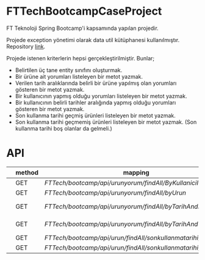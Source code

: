 # FTTechBootcampCaseProject

FT Teknoloji Spring Bootcamp'i kapsamında yapılan projedir.

Projede exception yönetimi olarak data util kütüphanesi kullanılmıştır. Repository [link](https://github.com/voghbum/java_maven_repo).

Projede istenen kriterlerin hepsi gerçekleştirilmiştir. Bunlar;
- Belirtilen üç tane entity sınıfını oluşturmak.
- Bir ürüne ait yorumları listeleyen bir metot yazmak.
- Verilen tarih aralıklarında belirli bir ürüne yapılmış olan yorumları gösteren bir metot yazmak.
- Bir kullanıcının yapmış olduğu yorumları listeleyen bir metot yazmak.
- Bir kullanıcının belirli tarihler aralığında yapmış olduğu yorumları gösteren bir metot yazmak.
- Son kullanma tarihi geçmiş ürünleri listeleyen bir metot yazmak.
- Son kullanma tarihi geçmemiş ürünleri listeleyen bir metot yazmak. (Son kullanma tarihi boş olanlar da gelmeli.)

# API

|   | method | mapping                                                      | örnek parametreler                                          |
|---|--------|--------------------------------------------------------------|-------------------------------------------------------------|
|   | GET    | *FTTech/bootcamp/api/urunyorum/findAll/ByKullaniciId*        | kullaniciId=1                                               |
|   | GET    | *FTTech/bootcamp/api/urunyorum/findAll/byUrun*               | urunId=1                                                    |
|   | GET    | *FTTech/bootcamp/api/urunyorum/findAll/byTarihAndKullanici*  | startDate=11/10/1998 18:45&endDate=12/12/2025&kullaniciId=1 |
|   | GET    | *FTTech/bootcamp/api/urunyorum/findAll/byTarihAndUrun*       | startDate=11/10/1998&endDate=12/12/2025 18:45&urunId=1      |
|   | GET    | *FTTech/bootcamp/api/urun/findAll/sonkullanmatarihigecmis*   | YOK                                                         |
|   | GET    | *FTTech/bootcamp/api/urun/findAll/sonkullanmatarihigecmemis* | YOK                                                         |
